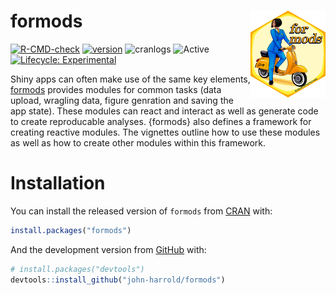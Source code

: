 
<!-- README.md is generated from README.Rmd. Please edit that file -->

# formods <img src="man/figures/logo.png" align="right" height="138.5" />

<!-- badges: start -->

[![R-CMD-check](https://github.com/john-harrold/formods/workflows/R-CMD-check/badge.svg)](https://github.com/john-harrold/formods/actions)
[![version](https://www.r-pkg.org/badges/version/formods)](https://CRAN.R-project.org/package=formods)
![cranlogs](https://cranlogs.r-pkg.org/badges/formods)
![Active](https://www.repostatus.org/badges/latest/active.svg)
[![Lifecycle:
Experimental](https://img.shields.io/badge/lifecycle-experimental-orange.svg)](https://lifecycle.r-lib.org/articles/stages.html)

<!-- badges: end -->

Shiny apps can often make use of the same key elements,
[formods](https://formods.ubiquity.tools) provides modules for common
tasks (data upload, wragling data, figure genration and saving the app
state). These modules can react and interact as well as generate code to
create reproducable analyses. {formods} also defines a framework for
creating reactive modules. The vignettes outline how to use these
modules as well as how to create other modules within this framework.

# Installation

You can install the released version of `formods` from
[CRAN](https://cran.r-project.org/package=formods) with:

``` r
install.packages("formods")
```

And the development version from
[GitHub](https://github.com/john-harrold/formods) with:

``` r
# install.packages("devtools")
devtools::install_github("john-harrold/formods")
```
